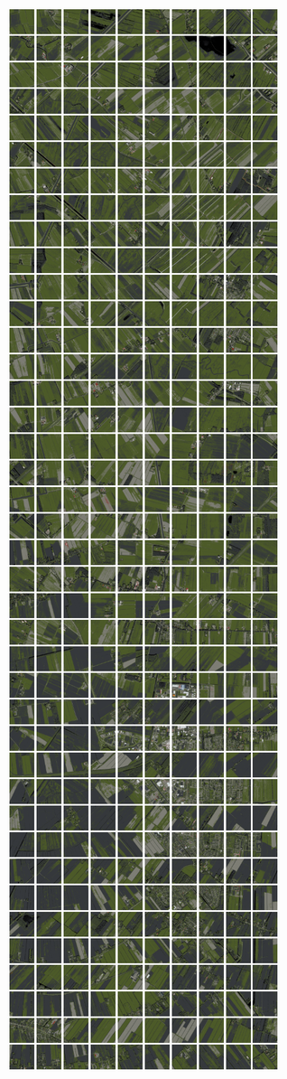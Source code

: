 <html>
<div>
<img src="https://github.com/HakkaTjakka/NL_TILE_MAP/blob/main/18/638/-1064/r.6380.-10640.png" height="44" width="44">
<img src="https://github.com/HakkaTjakka/NL_TILE_MAP/blob/main/18/638/-1064/r.6381.-10640.png" height="44" width="44">
<img src="https://github.com/HakkaTjakka/NL_TILE_MAP/blob/main/18/638/-1064/r.6382.-10640.png" height="44" width="44">
<img src="https://github.com/HakkaTjakka/NL_TILE_MAP/blob/main/18/638/-1064/r.6383.-10640.png" height="44" width="44">
<img src="https://github.com/HakkaTjakka/NL_TILE_MAP/blob/main/18/638/-1064/r.6384.-10640.png" height="44" width="44">
<img src="https://github.com/HakkaTjakka/NL_TILE_MAP/blob/main/18/638/-1064/r.6385.-10640.png" height="44" width="44">
<img src="https://github.com/HakkaTjakka/NL_TILE_MAP/blob/main/18/638/-1064/r.6386.-10640.png" height="44" width="44">
<img src="https://github.com/HakkaTjakka/NL_TILE_MAP/blob/main/18/638/-1064/r.6387.-10640.png" height="44" width="44">
<img src="https://github.com/HakkaTjakka/NL_TILE_MAP/blob/main/18/638/-1064/r.6388.-10640.png" height="44" width="44">
<img src="https://github.com/HakkaTjakka/NL_TILE_MAP/blob/main/18/638/-1064/r.6389.-10640.png" height="44" width="44">
<img src="https://github.com/HakkaTjakka/NL_TILE_MAP/blob/main/18/639/-1064/r.6390.-10640.png" height="44" width="44">
<img src="https://github.com/HakkaTjakka/NL_TILE_MAP/blob/main/18/639/-1064/r.6391.-10640.png" height="44" width="44">
<img src="https://github.com/HakkaTjakka/NL_TILE_MAP/blob/main/18/639/-1064/r.6392.-10640.png" height="44" width="44">
<img src="https://github.com/HakkaTjakka/NL_TILE_MAP/blob/main/18/639/-1064/r.6393.-10640.png" height="44" width="44">
<img src="https://github.com/HakkaTjakka/NL_TILE_MAP/blob/main/18/639/-1064/r.6394.-10640.png" height="44" width="44">
<img src="https://github.com/HakkaTjakka/NL_TILE_MAP/blob/main/18/639/-1064/r.6395.-10640.png" height="44" width="44">
<img src="https://github.com/HakkaTjakka/NL_TILE_MAP/blob/main/18/639/-1064/r.6396.-10640.png" height="44" width="44">
<img src="https://github.com/HakkaTjakka/NL_TILE_MAP/blob/main/18/639/-1064/r.6397.-10640.png" height="44" width="44">
<img src="https://github.com/HakkaTjakka/NL_TILE_MAP/blob/main/18/639/-1064/r.6398.-10640.png" height="44" width="44">
<img src="https://github.com/HakkaTjakka/NL_TILE_MAP/blob/main/18/639/-1064/r.6399.-10640.png" height="44" width="44">
<br>
<img src="https://github.com/HakkaTjakka/NL_TILE_MAP/blob/main/18/638/-1064/r.6380.-10639.png" height="44" width="44">
<img src="https://github.com/HakkaTjakka/NL_TILE_MAP/blob/main/18/638/-1064/r.6381.-10639.png" height="44" width="44">
<img src="https://github.com/HakkaTjakka/NL_TILE_MAP/blob/main/18/638/-1064/r.6382.-10639.png" height="44" width="44">
<img src="https://github.com/HakkaTjakka/NL_TILE_MAP/blob/main/18/638/-1064/r.6383.-10639.png" height="44" width="44">
<img src="https://github.com/HakkaTjakka/NL_TILE_MAP/blob/main/18/638/-1064/r.6384.-10639.png" height="44" width="44">
<img src="https://github.com/HakkaTjakka/NL_TILE_MAP/blob/main/18/638/-1064/r.6385.-10639.png" height="44" width="44">
<img src="https://github.com/HakkaTjakka/NL_TILE_MAP/blob/main/18/638/-1064/r.6386.-10639.png" height="44" width="44">
<img src="https://github.com/HakkaTjakka/NL_TILE_MAP/blob/main/18/638/-1064/r.6387.-10639.png" height="44" width="44">
<img src="https://github.com/HakkaTjakka/NL_TILE_MAP/blob/main/18/638/-1064/r.6388.-10639.png" height="44" width="44">
<img src="https://github.com/HakkaTjakka/NL_TILE_MAP/blob/main/18/638/-1064/r.6389.-10639.png" height="44" width="44">
<img src="https://github.com/HakkaTjakka/NL_TILE_MAP/blob/main/18/639/-1064/r.6390.-10639.png" height="44" width="44">
<img src="https://github.com/HakkaTjakka/NL_TILE_MAP/blob/main/18/639/-1064/r.6391.-10639.png" height="44" width="44">
<img src="https://github.com/HakkaTjakka/NL_TILE_MAP/blob/main/18/639/-1064/r.6392.-10639.png" height="44" width="44">
<img src="https://github.com/HakkaTjakka/NL_TILE_MAP/blob/main/18/639/-1064/r.6393.-10639.png" height="44" width="44">
<img src="https://github.com/HakkaTjakka/NL_TILE_MAP/blob/main/18/639/-1064/r.6394.-10639.png" height="44" width="44">
<img src="https://github.com/HakkaTjakka/NL_TILE_MAP/blob/main/18/639/-1064/r.6395.-10639.png" height="44" width="44">
<img src="https://github.com/HakkaTjakka/NL_TILE_MAP/blob/main/18/639/-1064/r.6396.-10639.png" height="44" width="44">
<img src="https://github.com/HakkaTjakka/NL_TILE_MAP/blob/main/18/639/-1064/r.6397.-10639.png" height="44" width="44">
<img src="https://github.com/HakkaTjakka/NL_TILE_MAP/blob/main/18/639/-1064/r.6398.-10639.png" height="44" width="44">
<img src="https://github.com/HakkaTjakka/NL_TILE_MAP/blob/main/18/639/-1064/r.6399.-10639.png" height="44" width="44">
<br>
<img src="https://github.com/HakkaTjakka/NL_TILE_MAP/blob/main/18/638/-1064/r.6380.-10638.png" height="44" width="44">
<img src="https://github.com/HakkaTjakka/NL_TILE_MAP/blob/main/18/638/-1064/r.6381.-10638.png" height="44" width="44">
<img src="https://github.com/HakkaTjakka/NL_TILE_MAP/blob/main/18/638/-1064/r.6382.-10638.png" height="44" width="44">
<img src="https://github.com/HakkaTjakka/NL_TILE_MAP/blob/main/18/638/-1064/r.6383.-10638.png" height="44" width="44">
<img src="https://github.com/HakkaTjakka/NL_TILE_MAP/blob/main/18/638/-1064/r.6384.-10638.png" height="44" width="44">
<img src="https://github.com/HakkaTjakka/NL_TILE_MAP/blob/main/18/638/-1064/r.6385.-10638.png" height="44" width="44">
<img src="https://github.com/HakkaTjakka/NL_TILE_MAP/blob/main/18/638/-1064/r.6386.-10638.png" height="44" width="44">
<img src="https://github.com/HakkaTjakka/NL_TILE_MAP/blob/main/18/638/-1064/r.6387.-10638.png" height="44" width="44">
<img src="https://github.com/HakkaTjakka/NL_TILE_MAP/blob/main/18/638/-1064/r.6388.-10638.png" height="44" width="44">
<img src="https://github.com/HakkaTjakka/NL_TILE_MAP/blob/main/18/638/-1064/r.6389.-10638.png" height="44" width="44">
<img src="https://github.com/HakkaTjakka/NL_TILE_MAP/blob/main/18/639/-1064/r.6390.-10638.png" height="44" width="44">
<img src="https://github.com/HakkaTjakka/NL_TILE_MAP/blob/main/18/639/-1064/r.6391.-10638.png" height="44" width="44">
<img src="https://github.com/HakkaTjakka/NL_TILE_MAP/blob/main/18/639/-1064/r.6392.-10638.png" height="44" width="44">
<img src="https://github.com/HakkaTjakka/NL_TILE_MAP/blob/main/18/639/-1064/r.6393.-10638.png" height="44" width="44">
<img src="https://github.com/HakkaTjakka/NL_TILE_MAP/blob/main/18/639/-1064/r.6394.-10638.png" height="44" width="44">
<img src="https://github.com/HakkaTjakka/NL_TILE_MAP/blob/main/18/639/-1064/r.6395.-10638.png" height="44" width="44">
<img src="https://github.com/HakkaTjakka/NL_TILE_MAP/blob/main/18/639/-1064/r.6396.-10638.png" height="44" width="44">
<img src="https://github.com/HakkaTjakka/NL_TILE_MAP/blob/main/18/639/-1064/r.6397.-10638.png" height="44" width="44">
<img src="https://github.com/HakkaTjakka/NL_TILE_MAP/blob/main/18/639/-1064/r.6398.-10638.png" height="44" width="44">
<img src="https://github.com/HakkaTjakka/NL_TILE_MAP/blob/main/18/639/-1064/r.6399.-10638.png" height="44" width="44">
<br>
<img src="https://github.com/HakkaTjakka/NL_TILE_MAP/blob/main/18/638/-1064/r.6380.-10637.png" height="44" width="44">
<img src="https://github.com/HakkaTjakka/NL_TILE_MAP/blob/main/18/638/-1064/r.6381.-10637.png" height="44" width="44">
<img src="https://github.com/HakkaTjakka/NL_TILE_MAP/blob/main/18/638/-1064/r.6382.-10637.png" height="44" width="44">
<img src="https://github.com/HakkaTjakka/NL_TILE_MAP/blob/main/18/638/-1064/r.6383.-10637.png" height="44" width="44">
<img src="https://github.com/HakkaTjakka/NL_TILE_MAP/blob/main/18/638/-1064/r.6384.-10637.png" height="44" width="44">
<img src="https://github.com/HakkaTjakka/NL_TILE_MAP/blob/main/18/638/-1064/r.6385.-10637.png" height="44" width="44">
<img src="https://github.com/HakkaTjakka/NL_TILE_MAP/blob/main/18/638/-1064/r.6386.-10637.png" height="44" width="44">
<img src="https://github.com/HakkaTjakka/NL_TILE_MAP/blob/main/18/638/-1064/r.6387.-10637.png" height="44" width="44">
<img src="https://github.com/HakkaTjakka/NL_TILE_MAP/blob/main/18/638/-1064/r.6388.-10637.png" height="44" width="44">
<img src="https://github.com/HakkaTjakka/NL_TILE_MAP/blob/main/18/638/-1064/r.6389.-10637.png" height="44" width="44">
<img src="https://github.com/HakkaTjakka/NL_TILE_MAP/blob/main/18/639/-1064/r.6390.-10637.png" height="44" width="44">
<img src="https://github.com/HakkaTjakka/NL_TILE_MAP/blob/main/18/639/-1064/r.6391.-10637.png" height="44" width="44">
<img src="https://github.com/HakkaTjakka/NL_TILE_MAP/blob/main/18/639/-1064/r.6392.-10637.png" height="44" width="44">
<img src="https://github.com/HakkaTjakka/NL_TILE_MAP/blob/main/18/639/-1064/r.6393.-10637.png" height="44" width="44">
<img src="https://github.com/HakkaTjakka/NL_TILE_MAP/blob/main/18/639/-1064/r.6394.-10637.png" height="44" width="44">
<img src="https://github.com/HakkaTjakka/NL_TILE_MAP/blob/main/18/639/-1064/r.6395.-10637.png" height="44" width="44">
<img src="https://github.com/HakkaTjakka/NL_TILE_MAP/blob/main/18/639/-1064/r.6396.-10637.png" height="44" width="44">
<img src="https://github.com/HakkaTjakka/NL_TILE_MAP/blob/main/18/639/-1064/r.6397.-10637.png" height="44" width="44">
<img src="https://github.com/HakkaTjakka/NL_TILE_MAP/blob/main/18/639/-1064/r.6398.-10637.png" height="44" width="44">
<img src="https://github.com/HakkaTjakka/NL_TILE_MAP/blob/main/18/639/-1064/r.6399.-10637.png" height="44" width="44">
<br>
<img src="https://github.com/HakkaTjakka/NL_TILE_MAP/blob/main/18/638/-1064/r.6380.-10636.png" height="44" width="44">
<img src="https://github.com/HakkaTjakka/NL_TILE_MAP/blob/main/18/638/-1064/r.6381.-10636.png" height="44" width="44">
<img src="https://github.com/HakkaTjakka/NL_TILE_MAP/blob/main/18/638/-1064/r.6382.-10636.png" height="44" width="44">
<img src="https://github.com/HakkaTjakka/NL_TILE_MAP/blob/main/18/638/-1064/r.6383.-10636.png" height="44" width="44">
<img src="https://github.com/HakkaTjakka/NL_TILE_MAP/blob/main/18/638/-1064/r.6384.-10636.png" height="44" width="44">
<img src="https://github.com/HakkaTjakka/NL_TILE_MAP/blob/main/18/638/-1064/r.6385.-10636.png" height="44" width="44">
<img src="https://github.com/HakkaTjakka/NL_TILE_MAP/blob/main/18/638/-1064/r.6386.-10636.png" height="44" width="44">
<img src="https://github.com/HakkaTjakka/NL_TILE_MAP/blob/main/18/638/-1064/r.6387.-10636.png" height="44" width="44">
<img src="https://github.com/HakkaTjakka/NL_TILE_MAP/blob/main/18/638/-1064/r.6388.-10636.png" height="44" width="44">
<img src="https://github.com/HakkaTjakka/NL_TILE_MAP/blob/main/18/638/-1064/r.6389.-10636.png" height="44" width="44">
<img src="https://github.com/HakkaTjakka/NL_TILE_MAP/blob/main/18/639/-1064/r.6390.-10636.png" height="44" width="44">
<img src="https://github.com/HakkaTjakka/NL_TILE_MAP/blob/main/18/639/-1064/r.6391.-10636.png" height="44" width="44">
<img src="https://github.com/HakkaTjakka/NL_TILE_MAP/blob/main/18/639/-1064/r.6392.-10636.png" height="44" width="44">
<img src="https://github.com/HakkaTjakka/NL_TILE_MAP/blob/main/18/639/-1064/r.6393.-10636.png" height="44" width="44">
<img src="https://github.com/HakkaTjakka/NL_TILE_MAP/blob/main/18/639/-1064/r.6394.-10636.png" height="44" width="44">
<img src="https://github.com/HakkaTjakka/NL_TILE_MAP/blob/main/18/639/-1064/r.6395.-10636.png" height="44" width="44">
<img src="https://github.com/HakkaTjakka/NL_TILE_MAP/blob/main/18/639/-1064/r.6396.-10636.png" height="44" width="44">
<img src="https://github.com/HakkaTjakka/NL_TILE_MAP/blob/main/18/639/-1064/r.6397.-10636.png" height="44" width="44">
<img src="https://github.com/HakkaTjakka/NL_TILE_MAP/blob/main/18/639/-1064/r.6398.-10636.png" height="44" width="44">
<img src="https://github.com/HakkaTjakka/NL_TILE_MAP/blob/main/18/639/-1064/r.6399.-10636.png" height="44" width="44">
<br>
<img src="https://github.com/HakkaTjakka/NL_TILE_MAP/blob/main/18/638/-1064/r.6380.-10635.png" height="44" width="44">
<img src="https://github.com/HakkaTjakka/NL_TILE_MAP/blob/main/18/638/-1064/r.6381.-10635.png" height="44" width="44">
<img src="https://github.com/HakkaTjakka/NL_TILE_MAP/blob/main/18/638/-1064/r.6382.-10635.png" height="44" width="44">
<img src="https://github.com/HakkaTjakka/NL_TILE_MAP/blob/main/18/638/-1064/r.6383.-10635.png" height="44" width="44">
<img src="https://github.com/HakkaTjakka/NL_TILE_MAP/blob/main/18/638/-1064/r.6384.-10635.png" height="44" width="44">
<img src="https://github.com/HakkaTjakka/NL_TILE_MAP/blob/main/18/638/-1064/r.6385.-10635.png" height="44" width="44">
<img src="https://github.com/HakkaTjakka/NL_TILE_MAP/blob/main/18/638/-1064/r.6386.-10635.png" height="44" width="44">
<img src="https://github.com/HakkaTjakka/NL_TILE_MAP/blob/main/18/638/-1064/r.6387.-10635.png" height="44" width="44">
<img src="https://github.com/HakkaTjakka/NL_TILE_MAP/blob/main/18/638/-1064/r.6388.-10635.png" height="44" width="44">
<img src="https://github.com/HakkaTjakka/NL_TILE_MAP/blob/main/18/638/-1064/r.6389.-10635.png" height="44" width="44">
<img src="https://github.com/HakkaTjakka/NL_TILE_MAP/blob/main/18/639/-1064/r.6390.-10635.png" height="44" width="44">
<img src="https://github.com/HakkaTjakka/NL_TILE_MAP/blob/main/18/639/-1064/r.6391.-10635.png" height="44" width="44">
<img src="https://github.com/HakkaTjakka/NL_TILE_MAP/blob/main/18/639/-1064/r.6392.-10635.png" height="44" width="44">
<img src="https://github.com/HakkaTjakka/NL_TILE_MAP/blob/main/18/639/-1064/r.6393.-10635.png" height="44" width="44">
<img src="https://github.com/HakkaTjakka/NL_TILE_MAP/blob/main/18/639/-1064/r.6394.-10635.png" height="44" width="44">
<img src="https://github.com/HakkaTjakka/NL_TILE_MAP/blob/main/18/639/-1064/r.6395.-10635.png" height="44" width="44">
<img src="https://github.com/HakkaTjakka/NL_TILE_MAP/blob/main/18/639/-1064/r.6396.-10635.png" height="44" width="44">
<img src="https://github.com/HakkaTjakka/NL_TILE_MAP/blob/main/18/639/-1064/r.6397.-10635.png" height="44" width="44">
<img src="https://github.com/HakkaTjakka/NL_TILE_MAP/blob/main/18/639/-1064/r.6398.-10635.png" height="44" width="44">
<img src="https://github.com/HakkaTjakka/NL_TILE_MAP/blob/main/18/639/-1064/r.6399.-10635.png" height="44" width="44">
<br>
<img src="https://github.com/HakkaTjakka/NL_TILE_MAP/blob/main/18/638/-1064/r.6380.-10634.png" height="44" width="44">
<img src="https://github.com/HakkaTjakka/NL_TILE_MAP/blob/main/18/638/-1064/r.6381.-10634.png" height="44" width="44">
<img src="https://github.com/HakkaTjakka/NL_TILE_MAP/blob/main/18/638/-1064/r.6382.-10634.png" height="44" width="44">
<img src="https://github.com/HakkaTjakka/NL_TILE_MAP/blob/main/18/638/-1064/r.6383.-10634.png" height="44" width="44">
<img src="https://github.com/HakkaTjakka/NL_TILE_MAP/blob/main/18/638/-1064/r.6384.-10634.png" height="44" width="44">
<img src="https://github.com/HakkaTjakka/NL_TILE_MAP/blob/main/18/638/-1064/r.6385.-10634.png" height="44" width="44">
<img src="https://github.com/HakkaTjakka/NL_TILE_MAP/blob/main/18/638/-1064/r.6386.-10634.png" height="44" width="44">
<img src="https://github.com/HakkaTjakka/NL_TILE_MAP/blob/main/18/638/-1064/r.6387.-10634.png" height="44" width="44">
<img src="https://github.com/HakkaTjakka/NL_TILE_MAP/blob/main/18/638/-1064/r.6388.-10634.png" height="44" width="44">
<img src="https://github.com/HakkaTjakka/NL_TILE_MAP/blob/main/18/638/-1064/r.6389.-10634.png" height="44" width="44">
<img src="https://github.com/HakkaTjakka/NL_TILE_MAP/blob/main/18/639/-1064/r.6390.-10634.png" height="44" width="44">
<img src="https://github.com/HakkaTjakka/NL_TILE_MAP/blob/main/18/639/-1064/r.6391.-10634.png" height="44" width="44">
<img src="https://github.com/HakkaTjakka/NL_TILE_MAP/blob/main/18/639/-1064/r.6392.-10634.png" height="44" width="44">
<img src="https://github.com/HakkaTjakka/NL_TILE_MAP/blob/main/18/639/-1064/r.6393.-10634.png" height="44" width="44">
<img src="https://github.com/HakkaTjakka/NL_TILE_MAP/blob/main/18/639/-1064/r.6394.-10634.png" height="44" width="44">
<img src="https://github.com/HakkaTjakka/NL_TILE_MAP/blob/main/18/639/-1064/r.6395.-10634.png" height="44" width="44">
<img src="https://github.com/HakkaTjakka/NL_TILE_MAP/blob/main/18/639/-1064/r.6396.-10634.png" height="44" width="44">
<img src="https://github.com/HakkaTjakka/NL_TILE_MAP/blob/main/18/639/-1064/r.6397.-10634.png" height="44" width="44">
<img src="https://github.com/HakkaTjakka/NL_TILE_MAP/blob/main/18/639/-1064/r.6398.-10634.png" height="44" width="44">
<img src="https://github.com/HakkaTjakka/NL_TILE_MAP/blob/main/18/639/-1064/r.6399.-10634.png" height="44" width="44">
<br>
<img src="https://github.com/HakkaTjakka/NL_TILE_MAP/blob/main/18/638/-1064/r.6380.-10633.png" height="44" width="44">
<img src="https://github.com/HakkaTjakka/NL_TILE_MAP/blob/main/18/638/-1064/r.6381.-10633.png" height="44" width="44">
<img src="https://github.com/HakkaTjakka/NL_TILE_MAP/blob/main/18/638/-1064/r.6382.-10633.png" height="44" width="44">
<img src="https://github.com/HakkaTjakka/NL_TILE_MAP/blob/main/18/638/-1064/r.6383.-10633.png" height="44" width="44">
<img src="https://github.com/HakkaTjakka/NL_TILE_MAP/blob/main/18/638/-1064/r.6384.-10633.png" height="44" width="44">
<img src="https://github.com/HakkaTjakka/NL_TILE_MAP/blob/main/18/638/-1064/r.6385.-10633.png" height="44" width="44">
<img src="https://github.com/HakkaTjakka/NL_TILE_MAP/blob/main/18/638/-1064/r.6386.-10633.png" height="44" width="44">
<img src="https://github.com/HakkaTjakka/NL_TILE_MAP/blob/main/18/638/-1064/r.6387.-10633.png" height="44" width="44">
<img src="https://github.com/HakkaTjakka/NL_TILE_MAP/blob/main/18/638/-1064/r.6388.-10633.png" height="44" width="44">
<img src="https://github.com/HakkaTjakka/NL_TILE_MAP/blob/main/18/638/-1064/r.6389.-10633.png" height="44" width="44">
<img src="https://github.com/HakkaTjakka/NL_TILE_MAP/blob/main/18/639/-1064/r.6390.-10633.png" height="44" width="44">
<img src="https://github.com/HakkaTjakka/NL_TILE_MAP/blob/main/18/639/-1064/r.6391.-10633.png" height="44" width="44">
<img src="https://github.com/HakkaTjakka/NL_TILE_MAP/blob/main/18/639/-1064/r.6392.-10633.png" height="44" width="44">
<img src="https://github.com/HakkaTjakka/NL_TILE_MAP/blob/main/18/639/-1064/r.6393.-10633.png" height="44" width="44">
<img src="https://github.com/HakkaTjakka/NL_TILE_MAP/blob/main/18/639/-1064/r.6394.-10633.png" height="44" width="44">
<img src="https://github.com/HakkaTjakka/NL_TILE_MAP/blob/main/18/639/-1064/r.6395.-10633.png" height="44" width="44">
<img src="https://github.com/HakkaTjakka/NL_TILE_MAP/blob/main/18/639/-1064/r.6396.-10633.png" height="44" width="44">
<img src="https://github.com/HakkaTjakka/NL_TILE_MAP/blob/main/18/639/-1064/r.6397.-10633.png" height="44" width="44">
<img src="https://github.com/HakkaTjakka/NL_TILE_MAP/blob/main/18/639/-1064/r.6398.-10633.png" height="44" width="44">
<img src="https://github.com/HakkaTjakka/NL_TILE_MAP/blob/main/18/639/-1064/r.6399.-10633.png" height="44" width="44">
<br>
<img src="https://github.com/HakkaTjakka/NL_TILE_MAP/blob/main/18/638/-1064/r.6380.-10632.png" height="44" width="44">
<img src="https://github.com/HakkaTjakka/NL_TILE_MAP/blob/main/18/638/-1064/r.6381.-10632.png" height="44" width="44">
<img src="https://github.com/HakkaTjakka/NL_TILE_MAP/blob/main/18/638/-1064/r.6382.-10632.png" height="44" width="44">
<img src="https://github.com/HakkaTjakka/NL_TILE_MAP/blob/main/18/638/-1064/r.6383.-10632.png" height="44" width="44">
<img src="https://github.com/HakkaTjakka/NL_TILE_MAP/blob/main/18/638/-1064/r.6384.-10632.png" height="44" width="44">
<img src="https://github.com/HakkaTjakka/NL_TILE_MAP/blob/main/18/638/-1064/r.6385.-10632.png" height="44" width="44">
<img src="https://github.com/HakkaTjakka/NL_TILE_MAP/blob/main/18/638/-1064/r.6386.-10632.png" height="44" width="44">
<img src="https://github.com/HakkaTjakka/NL_TILE_MAP/blob/main/18/638/-1064/r.6387.-10632.png" height="44" width="44">
<img src="https://github.com/HakkaTjakka/NL_TILE_MAP/blob/main/18/638/-1064/r.6388.-10632.png" height="44" width="44">
<img src="https://github.com/HakkaTjakka/NL_TILE_MAP/blob/main/18/638/-1064/r.6389.-10632.png" height="44" width="44">
<img src="https://github.com/HakkaTjakka/NL_TILE_MAP/blob/main/18/639/-1064/r.6390.-10632.png" height="44" width="44">
<img src="https://github.com/HakkaTjakka/NL_TILE_MAP/blob/main/18/639/-1064/r.6391.-10632.png" height="44" width="44">
<img src="https://github.com/HakkaTjakka/NL_TILE_MAP/blob/main/18/639/-1064/r.6392.-10632.png" height="44" width="44">
<img src="https://github.com/HakkaTjakka/NL_TILE_MAP/blob/main/18/639/-1064/r.6393.-10632.png" height="44" width="44">
<img src="https://github.com/HakkaTjakka/NL_TILE_MAP/blob/main/18/639/-1064/r.6394.-10632.png" height="44" width="44">
<img src="https://github.com/HakkaTjakka/NL_TILE_MAP/blob/main/18/639/-1064/r.6395.-10632.png" height="44" width="44">
<img src="https://github.com/HakkaTjakka/NL_TILE_MAP/blob/main/18/639/-1064/r.6396.-10632.png" height="44" width="44">
<img src="https://github.com/HakkaTjakka/NL_TILE_MAP/blob/main/18/639/-1064/r.6397.-10632.png" height="44" width="44">
<img src="https://github.com/HakkaTjakka/NL_TILE_MAP/blob/main/18/639/-1064/r.6398.-10632.png" height="44" width="44">
<img src="https://github.com/HakkaTjakka/NL_TILE_MAP/blob/main/18/639/-1064/r.6399.-10632.png" height="44" width="44">
<br>
<img src="https://github.com/HakkaTjakka/NL_TILE_MAP/blob/main/18/638/-1064/r.6380.-10631.png" height="44" width="44">
<img src="https://github.com/HakkaTjakka/NL_TILE_MAP/blob/main/18/638/-1064/r.6381.-10631.png" height="44" width="44">
<img src="https://github.com/HakkaTjakka/NL_TILE_MAP/blob/main/18/638/-1064/r.6382.-10631.png" height="44" width="44">
<img src="https://github.com/HakkaTjakka/NL_TILE_MAP/blob/main/18/638/-1064/r.6383.-10631.png" height="44" width="44">
<img src="https://github.com/HakkaTjakka/NL_TILE_MAP/blob/main/18/638/-1064/r.6384.-10631.png" height="44" width="44">
<img src="https://github.com/HakkaTjakka/NL_TILE_MAP/blob/main/18/638/-1064/r.6385.-10631.png" height="44" width="44">
<img src="https://github.com/HakkaTjakka/NL_TILE_MAP/blob/main/18/638/-1064/r.6386.-10631.png" height="44" width="44">
<img src="https://github.com/HakkaTjakka/NL_TILE_MAP/blob/main/18/638/-1064/r.6387.-10631.png" height="44" width="44">
<img src="https://github.com/HakkaTjakka/NL_TILE_MAP/blob/main/18/638/-1064/r.6388.-10631.png" height="44" width="44">
<img src="https://github.com/HakkaTjakka/NL_TILE_MAP/blob/main/18/638/-1064/r.6389.-10631.png" height="44" width="44">
<img src="https://github.com/HakkaTjakka/NL_TILE_MAP/blob/main/18/639/-1064/r.6390.-10631.png" height="44" width="44">
<img src="https://github.com/HakkaTjakka/NL_TILE_MAP/blob/main/18/639/-1064/r.6391.-10631.png" height="44" width="44">
<img src="https://github.com/HakkaTjakka/NL_TILE_MAP/blob/main/18/639/-1064/r.6392.-10631.png" height="44" width="44">
<img src="https://github.com/HakkaTjakka/NL_TILE_MAP/blob/main/18/639/-1064/r.6393.-10631.png" height="44" width="44">
<img src="https://github.com/HakkaTjakka/NL_TILE_MAP/blob/main/18/639/-1064/r.6394.-10631.png" height="44" width="44">
<img src="https://github.com/HakkaTjakka/NL_TILE_MAP/blob/main/18/639/-1064/r.6395.-10631.png" height="44" width="44">
<img src="https://github.com/HakkaTjakka/NL_TILE_MAP/blob/main/18/639/-1064/r.6396.-10631.png" height="44" width="44">
<img src="https://github.com/HakkaTjakka/NL_TILE_MAP/blob/main/18/639/-1064/r.6397.-10631.png" height="44" width="44">
<img src="https://github.com/HakkaTjakka/NL_TILE_MAP/blob/main/18/639/-1064/r.6398.-10631.png" height="44" width="44">
<img src="https://github.com/HakkaTjakka/NL_TILE_MAP/blob/main/18/639/-1064/r.6399.-10631.png" height="44" width="44">
<br>
<img src="https://github.com/HakkaTjakka/NL_TILE_MAP/blob/main/18/638/-1063/r.6380.-10630.png" height="44" width="44">
<img src="https://github.com/HakkaTjakka/NL_TILE_MAP/blob/main/18/638/-1063/r.6381.-10630.png" height="44" width="44">
<img src="https://github.com/HakkaTjakka/NL_TILE_MAP/blob/main/18/638/-1063/r.6382.-10630.png" height="44" width="44">
<img src="https://github.com/HakkaTjakka/NL_TILE_MAP/blob/main/18/638/-1063/r.6383.-10630.png" height="44" width="44">
<img src="https://github.com/HakkaTjakka/NL_TILE_MAP/blob/main/18/638/-1063/r.6384.-10630.png" height="44" width="44">
<img src="https://github.com/HakkaTjakka/NL_TILE_MAP/blob/main/18/638/-1063/r.6385.-10630.png" height="44" width="44">
<img src="https://github.com/HakkaTjakka/NL_TILE_MAP/blob/main/18/638/-1063/r.6386.-10630.png" height="44" width="44">
<img src="https://github.com/HakkaTjakka/NL_TILE_MAP/blob/main/18/638/-1063/r.6387.-10630.png" height="44" width="44">
<img src="https://github.com/HakkaTjakka/NL_TILE_MAP/blob/main/18/638/-1063/r.6388.-10630.png" height="44" width="44">
<img src="https://github.com/HakkaTjakka/NL_TILE_MAP/blob/main/18/638/-1063/r.6389.-10630.png" height="44" width="44">
<img src="https://github.com/HakkaTjakka/NL_TILE_MAP/blob/main/18/639/-1063/r.6390.-10630.png" height="44" width="44">
<img src="https://github.com/HakkaTjakka/NL_TILE_MAP/blob/main/18/639/-1063/r.6391.-10630.png" height="44" width="44">
<img src="https://github.com/HakkaTjakka/NL_TILE_MAP/blob/main/18/639/-1063/r.6392.-10630.png" height="44" width="44">
<img src="https://github.com/HakkaTjakka/NL_TILE_MAP/blob/main/18/639/-1063/r.6393.-10630.png" height="44" width="44">
<img src="https://github.com/HakkaTjakka/NL_TILE_MAP/blob/main/18/639/-1063/r.6394.-10630.png" height="44" width="44">
<img src="https://github.com/HakkaTjakka/NL_TILE_MAP/blob/main/18/639/-1063/r.6395.-10630.png" height="44" width="44">
<img src="https://github.com/HakkaTjakka/NL_TILE_MAP/blob/main/18/639/-1063/r.6396.-10630.png" height="44" width="44">
<img src="https://github.com/HakkaTjakka/NL_TILE_MAP/blob/main/18/639/-1063/r.6397.-10630.png" height="44" width="44">
<img src="https://github.com/HakkaTjakka/NL_TILE_MAP/blob/main/18/639/-1063/r.6398.-10630.png" height="44" width="44">
<img src="https://github.com/HakkaTjakka/NL_TILE_MAP/blob/main/18/639/-1063/r.6399.-10630.png" height="44" width="44">
<br>
<img src="https://github.com/HakkaTjakka/NL_TILE_MAP/blob/main/18/638/-1063/r.6380.-10629.png" height="44" width="44">
<img src="https://github.com/HakkaTjakka/NL_TILE_MAP/blob/main/18/638/-1063/r.6381.-10629.png" height="44" width="44">
<img src="https://github.com/HakkaTjakka/NL_TILE_MAP/blob/main/18/638/-1063/r.6382.-10629.png" height="44" width="44">
<img src="https://github.com/HakkaTjakka/NL_TILE_MAP/blob/main/18/638/-1063/r.6383.-10629.png" height="44" width="44">
<img src="https://github.com/HakkaTjakka/NL_TILE_MAP/blob/main/18/638/-1063/r.6384.-10629.png" height="44" width="44">
<img src="https://github.com/HakkaTjakka/NL_TILE_MAP/blob/main/18/638/-1063/r.6385.-10629.png" height="44" width="44">
<img src="https://github.com/HakkaTjakka/NL_TILE_MAP/blob/main/18/638/-1063/r.6386.-10629.png" height="44" width="44">
<img src="https://github.com/HakkaTjakka/NL_TILE_MAP/blob/main/18/638/-1063/r.6387.-10629.png" height="44" width="44">
<img src="https://github.com/HakkaTjakka/NL_TILE_MAP/blob/main/18/638/-1063/r.6388.-10629.png" height="44" width="44">
<img src="https://github.com/HakkaTjakka/NL_TILE_MAP/blob/main/18/638/-1063/r.6389.-10629.png" height="44" width="44">
<img src="https://github.com/HakkaTjakka/NL_TILE_MAP/blob/main/18/639/-1063/r.6390.-10629.png" height="44" width="44">
<img src="https://github.com/HakkaTjakka/NL_TILE_MAP/blob/main/18/639/-1063/r.6391.-10629.png" height="44" width="44">
<img src="https://github.com/HakkaTjakka/NL_TILE_MAP/blob/main/18/639/-1063/r.6392.-10629.png" height="44" width="44">
<img src="https://github.com/HakkaTjakka/NL_TILE_MAP/blob/main/18/639/-1063/r.6393.-10629.png" height="44" width="44">
<img src="https://github.com/HakkaTjakka/NL_TILE_MAP/blob/main/18/639/-1063/r.6394.-10629.png" height="44" width="44">
<img src="https://github.com/HakkaTjakka/NL_TILE_MAP/blob/main/18/639/-1063/r.6395.-10629.png" height="44" width="44">
<img src="https://github.com/HakkaTjakka/NL_TILE_MAP/blob/main/18/639/-1063/r.6396.-10629.png" height="44" width="44">
<img src="https://github.com/HakkaTjakka/NL_TILE_MAP/blob/main/18/639/-1063/r.6397.-10629.png" height="44" width="44">
<img src="https://github.com/HakkaTjakka/NL_TILE_MAP/blob/main/18/639/-1063/r.6398.-10629.png" height="44" width="44">
<img src="https://github.com/HakkaTjakka/NL_TILE_MAP/blob/main/18/639/-1063/r.6399.-10629.png" height="44" width="44">
<br>
<img src="https://github.com/HakkaTjakka/NL_TILE_MAP/blob/main/18/638/-1063/r.6380.-10628.png" height="44" width="44">
<img src="https://github.com/HakkaTjakka/NL_TILE_MAP/blob/main/18/638/-1063/r.6381.-10628.png" height="44" width="44">
<img src="https://github.com/HakkaTjakka/NL_TILE_MAP/blob/main/18/638/-1063/r.6382.-10628.png" height="44" width="44">
<img src="https://github.com/HakkaTjakka/NL_TILE_MAP/blob/main/18/638/-1063/r.6383.-10628.png" height="44" width="44">
<img src="https://github.com/HakkaTjakka/NL_TILE_MAP/blob/main/18/638/-1063/r.6384.-10628.png" height="44" width="44">
<img src="https://github.com/HakkaTjakka/NL_TILE_MAP/blob/main/18/638/-1063/r.6385.-10628.png" height="44" width="44">
<img src="https://github.com/HakkaTjakka/NL_TILE_MAP/blob/main/18/638/-1063/r.6386.-10628.png" height="44" width="44">
<img src="https://github.com/HakkaTjakka/NL_TILE_MAP/blob/main/18/638/-1063/r.6387.-10628.png" height="44" width="44">
<img src="https://github.com/HakkaTjakka/NL_TILE_MAP/blob/main/18/638/-1063/r.6388.-10628.png" height="44" width="44">
<img src="https://github.com/HakkaTjakka/NL_TILE_MAP/blob/main/18/638/-1063/r.6389.-10628.png" height="44" width="44">
<img src="https://github.com/HakkaTjakka/NL_TILE_MAP/blob/main/18/639/-1063/r.6390.-10628.png" height="44" width="44">
<img src="https://github.com/HakkaTjakka/NL_TILE_MAP/blob/main/18/639/-1063/r.6391.-10628.png" height="44" width="44">
<img src="https://github.com/HakkaTjakka/NL_TILE_MAP/blob/main/18/639/-1063/r.6392.-10628.png" height="44" width="44">
<img src="https://github.com/HakkaTjakka/NL_TILE_MAP/blob/main/18/639/-1063/r.6393.-10628.png" height="44" width="44">
<img src="https://github.com/HakkaTjakka/NL_TILE_MAP/blob/main/18/639/-1063/r.6394.-10628.png" height="44" width="44">
<img src="https://github.com/HakkaTjakka/NL_TILE_MAP/blob/main/18/639/-1063/r.6395.-10628.png" height="44" width="44">
<img src="https://github.com/HakkaTjakka/NL_TILE_MAP/blob/main/18/639/-1063/r.6396.-10628.png" height="44" width="44">
<img src="https://github.com/HakkaTjakka/NL_TILE_MAP/blob/main/18/639/-1063/r.6397.-10628.png" height="44" width="44">
<img src="https://github.com/HakkaTjakka/NL_TILE_MAP/blob/main/18/639/-1063/r.6398.-10628.png" height="44" width="44">
<img src="https://github.com/HakkaTjakka/NL_TILE_MAP/blob/main/18/639/-1063/r.6399.-10628.png" height="44" width="44">
<br>
<img src="https://github.com/HakkaTjakka/NL_TILE_MAP/blob/main/18/638/-1063/r.6380.-10627.png" height="44" width="44">
<img src="https://github.com/HakkaTjakka/NL_TILE_MAP/blob/main/18/638/-1063/r.6381.-10627.png" height="44" width="44">
<img src="https://github.com/HakkaTjakka/NL_TILE_MAP/blob/main/18/638/-1063/r.6382.-10627.png" height="44" width="44">
<img src="https://github.com/HakkaTjakka/NL_TILE_MAP/blob/main/18/638/-1063/r.6383.-10627.png" height="44" width="44">
<img src="https://github.com/HakkaTjakka/NL_TILE_MAP/blob/main/18/638/-1063/r.6384.-10627.png" height="44" width="44">
<img src="https://github.com/HakkaTjakka/NL_TILE_MAP/blob/main/18/638/-1063/r.6385.-10627.png" height="44" width="44">
<img src="https://github.com/HakkaTjakka/NL_TILE_MAP/blob/main/18/638/-1063/r.6386.-10627.png" height="44" width="44">
<img src="https://github.com/HakkaTjakka/NL_TILE_MAP/blob/main/18/638/-1063/r.6387.-10627.png" height="44" width="44">
<img src="https://github.com/HakkaTjakka/NL_TILE_MAP/blob/main/18/638/-1063/r.6388.-10627.png" height="44" width="44">
<img src="https://github.com/HakkaTjakka/NL_TILE_MAP/blob/main/18/638/-1063/r.6389.-10627.png" height="44" width="44">
<img src="https://github.com/HakkaTjakka/NL_TILE_MAP/blob/main/18/639/-1063/r.6390.-10627.png" height="44" width="44">
<img src="https://github.com/HakkaTjakka/NL_TILE_MAP/blob/main/18/639/-1063/r.6391.-10627.png" height="44" width="44">
<img src="https://github.com/HakkaTjakka/NL_TILE_MAP/blob/main/18/639/-1063/r.6392.-10627.png" height="44" width="44">
<img src="https://github.com/HakkaTjakka/NL_TILE_MAP/blob/main/18/639/-1063/r.6393.-10627.png" height="44" width="44">
<img src="https://github.com/HakkaTjakka/NL_TILE_MAP/blob/main/18/639/-1063/r.6394.-10627.png" height="44" width="44">
<img src="https://github.com/HakkaTjakka/NL_TILE_MAP/blob/main/18/639/-1063/r.6395.-10627.png" height="44" width="44">
<img src="https://github.com/HakkaTjakka/NL_TILE_MAP/blob/main/18/639/-1063/r.6396.-10627.png" height="44" width="44">
<img src="https://github.com/HakkaTjakka/NL_TILE_MAP/blob/main/18/639/-1063/r.6397.-10627.png" height="44" width="44">
<img src="https://github.com/HakkaTjakka/NL_TILE_MAP/blob/main/18/639/-1063/r.6398.-10627.png" height="44" width="44">
<img src="https://github.com/HakkaTjakka/NL_TILE_MAP/blob/main/18/639/-1063/r.6399.-10627.png" height="44" width="44">
<br>
<img src="https://github.com/HakkaTjakka/NL_TILE_MAP/blob/main/18/638/-1063/r.6380.-10626.png" height="44" width="44">
<img src="https://github.com/HakkaTjakka/NL_TILE_MAP/blob/main/18/638/-1063/r.6381.-10626.png" height="44" width="44">
<img src="https://github.com/HakkaTjakka/NL_TILE_MAP/blob/main/18/638/-1063/r.6382.-10626.png" height="44" width="44">
<img src="https://github.com/HakkaTjakka/NL_TILE_MAP/blob/main/18/638/-1063/r.6383.-10626.png" height="44" width="44">
<img src="https://github.com/HakkaTjakka/NL_TILE_MAP/blob/main/18/638/-1063/r.6384.-10626.png" height="44" width="44">
<img src="https://github.com/HakkaTjakka/NL_TILE_MAP/blob/main/18/638/-1063/r.6385.-10626.png" height="44" width="44">
<img src="https://github.com/HakkaTjakka/NL_TILE_MAP/blob/main/18/638/-1063/r.6386.-10626.png" height="44" width="44">
<img src="https://github.com/HakkaTjakka/NL_TILE_MAP/blob/main/18/638/-1063/r.6387.-10626.png" height="44" width="44">
<img src="https://github.com/HakkaTjakka/NL_TILE_MAP/blob/main/18/638/-1063/r.6388.-10626.png" height="44" width="44">
<img src="https://github.com/HakkaTjakka/NL_TILE_MAP/blob/main/18/638/-1063/r.6389.-10626.png" height="44" width="44">
<img src="https://github.com/HakkaTjakka/NL_TILE_MAP/blob/main/18/639/-1063/r.6390.-10626.png" height="44" width="44">
<img src="https://github.com/HakkaTjakka/NL_TILE_MAP/blob/main/18/639/-1063/r.6391.-10626.png" height="44" width="44">
<img src="https://github.com/HakkaTjakka/NL_TILE_MAP/blob/main/18/639/-1063/r.6392.-10626.png" height="44" width="44">
<img src="https://github.com/HakkaTjakka/NL_TILE_MAP/blob/main/18/639/-1063/r.6393.-10626.png" height="44" width="44">
<img src="https://github.com/HakkaTjakka/NL_TILE_MAP/blob/main/18/639/-1063/r.6394.-10626.png" height="44" width="44">
<img src="https://github.com/HakkaTjakka/NL_TILE_MAP/blob/main/18/639/-1063/r.6395.-10626.png" height="44" width="44">
<img src="https://github.com/HakkaTjakka/NL_TILE_MAP/blob/main/18/639/-1063/r.6396.-10626.png" height="44" width="44">
<img src="https://github.com/HakkaTjakka/NL_TILE_MAP/blob/main/18/639/-1063/r.6397.-10626.png" height="44" width="44">
<img src="https://github.com/HakkaTjakka/NL_TILE_MAP/blob/main/18/639/-1063/r.6398.-10626.png" height="44" width="44">
<img src="https://github.com/HakkaTjakka/NL_TILE_MAP/blob/main/18/639/-1063/r.6399.-10626.png" height="44" width="44">
<br>
<img src="https://github.com/HakkaTjakka/NL_TILE_MAP/blob/main/18/638/-1063/r.6380.-10625.png" height="44" width="44">
<img src="https://github.com/HakkaTjakka/NL_TILE_MAP/blob/main/18/638/-1063/r.6381.-10625.png" height="44" width="44">
<img src="https://github.com/HakkaTjakka/NL_TILE_MAP/blob/main/18/638/-1063/r.6382.-10625.png" height="44" width="44">
<img src="https://github.com/HakkaTjakka/NL_TILE_MAP/blob/main/18/638/-1063/r.6383.-10625.png" height="44" width="44">
<img src="https://github.com/HakkaTjakka/NL_TILE_MAP/blob/main/18/638/-1063/r.6384.-10625.png" height="44" width="44">
<img src="https://github.com/HakkaTjakka/NL_TILE_MAP/blob/main/18/638/-1063/r.6385.-10625.png" height="44" width="44">
<img src="https://github.com/HakkaTjakka/NL_TILE_MAP/blob/main/18/638/-1063/r.6386.-10625.png" height="44" width="44">
<img src="https://github.com/HakkaTjakka/NL_TILE_MAP/blob/main/18/638/-1063/r.6387.-10625.png" height="44" width="44">
<img src="https://github.com/HakkaTjakka/NL_TILE_MAP/blob/main/18/638/-1063/r.6388.-10625.png" height="44" width="44">
<img src="https://github.com/HakkaTjakka/NL_TILE_MAP/blob/main/18/638/-1063/r.6389.-10625.png" height="44" width="44">
<img src="https://github.com/HakkaTjakka/NL_TILE_MAP/blob/main/18/639/-1063/r.6390.-10625.png" height="44" width="44">
<img src="https://github.com/HakkaTjakka/NL_TILE_MAP/blob/main/18/639/-1063/r.6391.-10625.png" height="44" width="44">
<img src="https://github.com/HakkaTjakka/NL_TILE_MAP/blob/main/18/639/-1063/r.6392.-10625.png" height="44" width="44">
<img src="https://github.com/HakkaTjakka/NL_TILE_MAP/blob/main/18/639/-1063/r.6393.-10625.png" height="44" width="44">
<img src="https://github.com/HakkaTjakka/NL_TILE_MAP/blob/main/18/639/-1063/r.6394.-10625.png" height="44" width="44">
<img src="https://github.com/HakkaTjakka/NL_TILE_MAP/blob/main/18/639/-1063/r.6395.-10625.png" height="44" width="44">
<img src="https://github.com/HakkaTjakka/NL_TILE_MAP/blob/main/18/639/-1063/r.6396.-10625.png" height="44" width="44">
<img src="https://github.com/HakkaTjakka/NL_TILE_MAP/blob/main/18/639/-1063/r.6397.-10625.png" height="44" width="44">
<img src="https://github.com/HakkaTjakka/NL_TILE_MAP/blob/main/18/639/-1063/r.6398.-10625.png" height="44" width="44">
<img src="https://github.com/HakkaTjakka/NL_TILE_MAP/blob/main/18/639/-1063/r.6399.-10625.png" height="44" width="44">
<br>
<img src="https://github.com/HakkaTjakka/NL_TILE_MAP/blob/main/18/638/-1063/r.6380.-10624.png" height="44" width="44">
<img src="https://github.com/HakkaTjakka/NL_TILE_MAP/blob/main/18/638/-1063/r.6381.-10624.png" height="44" width="44">
<img src="https://github.com/HakkaTjakka/NL_TILE_MAP/blob/main/18/638/-1063/r.6382.-10624.png" height="44" width="44">
<img src="https://github.com/HakkaTjakka/NL_TILE_MAP/blob/main/18/638/-1063/r.6383.-10624.png" height="44" width="44">
<img src="https://github.com/HakkaTjakka/NL_TILE_MAP/blob/main/18/638/-1063/r.6384.-10624.png" height="44" width="44">
<img src="https://github.com/HakkaTjakka/NL_TILE_MAP/blob/main/18/638/-1063/r.6385.-10624.png" height="44" width="44">
<img src="https://github.com/HakkaTjakka/NL_TILE_MAP/blob/main/18/638/-1063/r.6386.-10624.png" height="44" width="44">
<img src="https://github.com/HakkaTjakka/NL_TILE_MAP/blob/main/18/638/-1063/r.6387.-10624.png" height="44" width="44">
<img src="https://github.com/HakkaTjakka/NL_TILE_MAP/blob/main/18/638/-1063/r.6388.-10624.png" height="44" width="44">
<img src="https://github.com/HakkaTjakka/NL_TILE_MAP/blob/main/18/638/-1063/r.6389.-10624.png" height="44" width="44">
<img src="https://github.com/HakkaTjakka/NL_TILE_MAP/blob/main/18/639/-1063/r.6390.-10624.png" height="44" width="44">
<img src="https://github.com/HakkaTjakka/NL_TILE_MAP/blob/main/18/639/-1063/r.6391.-10624.png" height="44" width="44">
<img src="https://github.com/HakkaTjakka/NL_TILE_MAP/blob/main/18/639/-1063/r.6392.-10624.png" height="44" width="44">
<img src="https://github.com/HakkaTjakka/NL_TILE_MAP/blob/main/18/639/-1063/r.6393.-10624.png" height="44" width="44">
<img src="https://github.com/HakkaTjakka/NL_TILE_MAP/blob/main/18/639/-1063/r.6394.-10624.png" height="44" width="44">
<img src="https://github.com/HakkaTjakka/NL_TILE_MAP/blob/main/18/639/-1063/r.6395.-10624.png" height="44" width="44">
<img src="https://github.com/HakkaTjakka/NL_TILE_MAP/blob/main/18/639/-1063/r.6396.-10624.png" height="44" width="44">
<img src="https://github.com/HakkaTjakka/NL_TILE_MAP/blob/main/18/639/-1063/r.6397.-10624.png" height="44" width="44">
<img src="https://github.com/HakkaTjakka/NL_TILE_MAP/blob/main/18/639/-1063/r.6398.-10624.png" height="44" width="44">
<img src="https://github.com/HakkaTjakka/NL_TILE_MAP/blob/main/18/639/-1063/r.6399.-10624.png" height="44" width="44">
<br>
<img src="https://github.com/HakkaTjakka/NL_TILE_MAP/blob/main/18/638/-1063/r.6380.-10623.png" height="44" width="44">
<img src="https://github.com/HakkaTjakka/NL_TILE_MAP/blob/main/18/638/-1063/r.6381.-10623.png" height="44" width="44">
<img src="https://github.com/HakkaTjakka/NL_TILE_MAP/blob/main/18/638/-1063/r.6382.-10623.png" height="44" width="44">
<img src="https://github.com/HakkaTjakka/NL_TILE_MAP/blob/main/18/638/-1063/r.6383.-10623.png" height="44" width="44">
<img src="https://github.com/HakkaTjakka/NL_TILE_MAP/blob/main/18/638/-1063/r.6384.-10623.png" height="44" width="44">
<img src="https://github.com/HakkaTjakka/NL_TILE_MAP/blob/main/18/638/-1063/r.6385.-10623.png" height="44" width="44">
<img src="https://github.com/HakkaTjakka/NL_TILE_MAP/blob/main/18/638/-1063/r.6386.-10623.png" height="44" width="44">
<img src="https://github.com/HakkaTjakka/NL_TILE_MAP/blob/main/18/638/-1063/r.6387.-10623.png" height="44" width="44">
<img src="https://github.com/HakkaTjakka/NL_TILE_MAP/blob/main/18/638/-1063/r.6388.-10623.png" height="44" width="44">
<img src="https://github.com/HakkaTjakka/NL_TILE_MAP/blob/main/18/638/-1063/r.6389.-10623.png" height="44" width="44">
<img src="https://github.com/HakkaTjakka/NL_TILE_MAP/blob/main/18/639/-1063/r.6390.-10623.png" height="44" width="44">
<img src="https://github.com/HakkaTjakka/NL_TILE_MAP/blob/main/18/639/-1063/r.6391.-10623.png" height="44" width="44">
<img src="https://github.com/HakkaTjakka/NL_TILE_MAP/blob/main/18/639/-1063/r.6392.-10623.png" height="44" width="44">
<img src="https://github.com/HakkaTjakka/NL_TILE_MAP/blob/main/18/639/-1063/r.6393.-10623.png" height="44" width="44">
<img src="https://github.com/HakkaTjakka/NL_TILE_MAP/blob/main/18/639/-1063/r.6394.-10623.png" height="44" width="44">
<img src="https://github.com/HakkaTjakka/NL_TILE_MAP/blob/main/18/639/-1063/r.6395.-10623.png" height="44" width="44">
<img src="https://github.com/HakkaTjakka/NL_TILE_MAP/blob/main/18/639/-1063/r.6396.-10623.png" height="44" width="44">
<img src="https://github.com/HakkaTjakka/NL_TILE_MAP/blob/main/18/639/-1063/r.6397.-10623.png" height="44" width="44">
<img src="https://github.com/HakkaTjakka/NL_TILE_MAP/blob/main/18/639/-1063/r.6398.-10623.png" height="44" width="44">
<img src="https://github.com/HakkaTjakka/NL_TILE_MAP/blob/main/18/639/-1063/r.6399.-10623.png" height="44" width="44">
<br>
<img src="https://github.com/HakkaTjakka/NL_TILE_MAP/blob/main/18/638/-1063/r.6380.-10622.png" height="44" width="44">
<img src="https://github.com/HakkaTjakka/NL_TILE_MAP/blob/main/18/638/-1063/r.6381.-10622.png" height="44" width="44">
<img src="https://github.com/HakkaTjakka/NL_TILE_MAP/blob/main/18/638/-1063/r.6382.-10622.png" height="44" width="44">
<img src="https://github.com/HakkaTjakka/NL_TILE_MAP/blob/main/18/638/-1063/r.6383.-10622.png" height="44" width="44">
<img src="https://github.com/HakkaTjakka/NL_TILE_MAP/blob/main/18/638/-1063/r.6384.-10622.png" height="44" width="44">
<img src="https://github.com/HakkaTjakka/NL_TILE_MAP/blob/main/18/638/-1063/r.6385.-10622.png" height="44" width="44">
<img src="https://github.com/HakkaTjakka/NL_TILE_MAP/blob/main/18/638/-1063/r.6386.-10622.png" height="44" width="44">
<img src="https://github.com/HakkaTjakka/NL_TILE_MAP/blob/main/18/638/-1063/r.6387.-10622.png" height="44" width="44">
<img src="https://github.com/HakkaTjakka/NL_TILE_MAP/blob/main/18/638/-1063/r.6388.-10622.png" height="44" width="44">
<img src="https://github.com/HakkaTjakka/NL_TILE_MAP/blob/main/18/638/-1063/r.6389.-10622.png" height="44" width="44">
<img src="https://github.com/HakkaTjakka/NL_TILE_MAP/blob/main/18/639/-1063/r.6390.-10622.png" height="44" width="44">
<img src="https://github.com/HakkaTjakka/NL_TILE_MAP/blob/main/18/639/-1063/r.6391.-10622.png" height="44" width="44">
<img src="https://github.com/HakkaTjakka/NL_TILE_MAP/blob/main/18/639/-1063/r.6392.-10622.png" height="44" width="44">
<img src="https://github.com/HakkaTjakka/NL_TILE_MAP/blob/main/18/639/-1063/r.6393.-10622.png" height="44" width="44">
<img src="https://github.com/HakkaTjakka/NL_TILE_MAP/blob/main/18/639/-1063/r.6394.-10622.png" height="44" width="44">
<img src="https://github.com/HakkaTjakka/NL_TILE_MAP/blob/main/18/639/-1063/r.6395.-10622.png" height="44" width="44">
<img src="https://github.com/HakkaTjakka/NL_TILE_MAP/blob/main/18/639/-1063/r.6396.-10622.png" height="44" width="44">
<img src="https://github.com/HakkaTjakka/NL_TILE_MAP/blob/main/18/639/-1063/r.6397.-10622.png" height="44" width="44">
<img src="https://github.com/HakkaTjakka/NL_TILE_MAP/blob/main/18/639/-1063/r.6398.-10622.png" height="44" width="44">
<img src="https://github.com/HakkaTjakka/NL_TILE_MAP/blob/main/18/639/-1063/r.6399.-10622.png" height="44" width="44">
<br>
<img src="https://github.com/HakkaTjakka/NL_TILE_MAP/blob/main/18/638/-1063/r.6380.-10621.png" height="44" width="44">
<img src="https://github.com/HakkaTjakka/NL_TILE_MAP/blob/main/18/638/-1063/r.6381.-10621.png" height="44" width="44">
<img src="https://github.com/HakkaTjakka/NL_TILE_MAP/blob/main/18/638/-1063/r.6382.-10621.png" height="44" width="44">
<img src="https://github.com/HakkaTjakka/NL_TILE_MAP/blob/main/18/638/-1063/r.6383.-10621.png" height="44" width="44">
<img src="https://github.com/HakkaTjakka/NL_TILE_MAP/blob/main/18/638/-1063/r.6384.-10621.png" height="44" width="44">
<img src="https://github.com/HakkaTjakka/NL_TILE_MAP/blob/main/18/638/-1063/r.6385.-10621.png" height="44" width="44">
<img src="https://github.com/HakkaTjakka/NL_TILE_MAP/blob/main/18/638/-1063/r.6386.-10621.png" height="44" width="44">
<img src="https://github.com/HakkaTjakka/NL_TILE_MAP/blob/main/18/638/-1063/r.6387.-10621.png" height="44" width="44">
<img src="https://github.com/HakkaTjakka/NL_TILE_MAP/blob/main/18/638/-1063/r.6388.-10621.png" height="44" width="44">
<img src="https://github.com/HakkaTjakka/NL_TILE_MAP/blob/main/18/638/-1063/r.6389.-10621.png" height="44" width="44">
<img src="https://github.com/HakkaTjakka/NL_TILE_MAP/blob/main/18/639/-1063/r.6390.-10621.png" height="44" width="44">
<img src="https://github.com/HakkaTjakka/NL_TILE_MAP/blob/main/18/639/-1063/r.6391.-10621.png" height="44" width="44">
<img src="https://github.com/HakkaTjakka/NL_TILE_MAP/blob/main/18/639/-1063/r.6392.-10621.png" height="44" width="44">
<img src="https://github.com/HakkaTjakka/NL_TILE_MAP/blob/main/18/639/-1063/r.6393.-10621.png" height="44" width="44">
<img src="https://github.com/HakkaTjakka/NL_TILE_MAP/blob/main/18/639/-1063/r.6394.-10621.png" height="44" width="44">
<img src="https://github.com/HakkaTjakka/NL_TILE_MAP/blob/main/18/639/-1063/r.6395.-10621.png" height="44" width="44">
<img src="https://github.com/HakkaTjakka/NL_TILE_MAP/blob/main/18/639/-1063/r.6396.-10621.png" height="44" width="44">
<img src="https://github.com/HakkaTjakka/NL_TILE_MAP/blob/main/18/639/-1063/r.6397.-10621.png" height="44" width="44">
<img src="https://github.com/HakkaTjakka/NL_TILE_MAP/blob/main/18/639/-1063/r.6398.-10621.png" height="44" width="44">
<img src="https://github.com/HakkaTjakka/NL_TILE_MAP/blob/main/18/639/-1063/r.6399.-10621.png" height="44" width="44">
<br>
</div>
</html>
